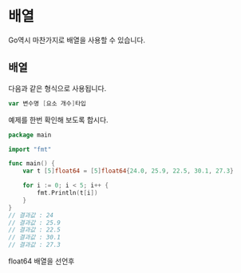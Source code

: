 # 배열

Go역시 마찬가지로 배열을 사용할 수 있습니다.



## 배열

다음과 같은 형식으로 사용됩니다.

```go
var 변수명 [요소 개수]타입
```



예제를 한번 확인해 보도록 합시다.

```go
package main

import "fmt"

func main() {
	var t [5]float64 = [5]float64{24.0, 25.9, 22.5, 30.1, 27.3}

	for i := 0; i < 5; i++ {
		fmt.Println(t[i])
	}
}
// 결과값 : 24
// 결과값 : 25.9
// 결과값 : 22.5
// 결과값 : 30.1
// 결과값 : 27.3

```

float64 배열을 선언후